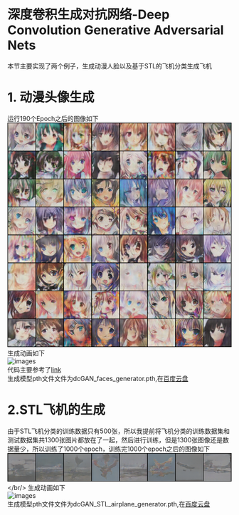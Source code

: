 深度卷积生成对抗网络-Deep Convolution Generative Adversarial Nets
===
本节主要实现了两个例子，生成动漫人脸以及基于STL的飞机分类生成飞机
# 1. 动漫头像生成
运行190个Epoch之后的图像如下<br/>
![images](results/faces_190.png)<br/>
生成动画如下<br/>
![images](results/faces.gif)<br/>
代码主要参考了[link](https://github.com/chenyuntc/pytorch-book/tree/master/chapter7-GAN%E7%94%9F%E6%88%90%E5%8A%A8%E6%BC%AB%E5%A4%B4%E5%83%8F)<br/>
生成模型pth文件文件为dcGAN_faces_generator.pth,在[百度云盘](https://pan.baidu.com/s/1JWLMbibaH1yGZKcIvyT4hQ)

# 2.STL飞机的生成
由于STL飞机分类的训练数据只有500张，所以我提前将飞机分类的训练数据集和测试数据集共1300张图片都放在了一起，然后进行训练，但是1300张图像还是数据量少，所以训练了1000个epoch，训练完1000个epoch之后的图像如下<br/>
![images](results/STL_airplane_990.png)</br/>
生成动画如下<br/>
![images](results/STL_airplane.gif)<br/>
生成模型pth文件文件为dcGAN_STL_airplane_generator.pth,在[百度云盘](https://pan.baidu.com/s/1JWLMbibaH1yGZKcIvyT4hQ)

